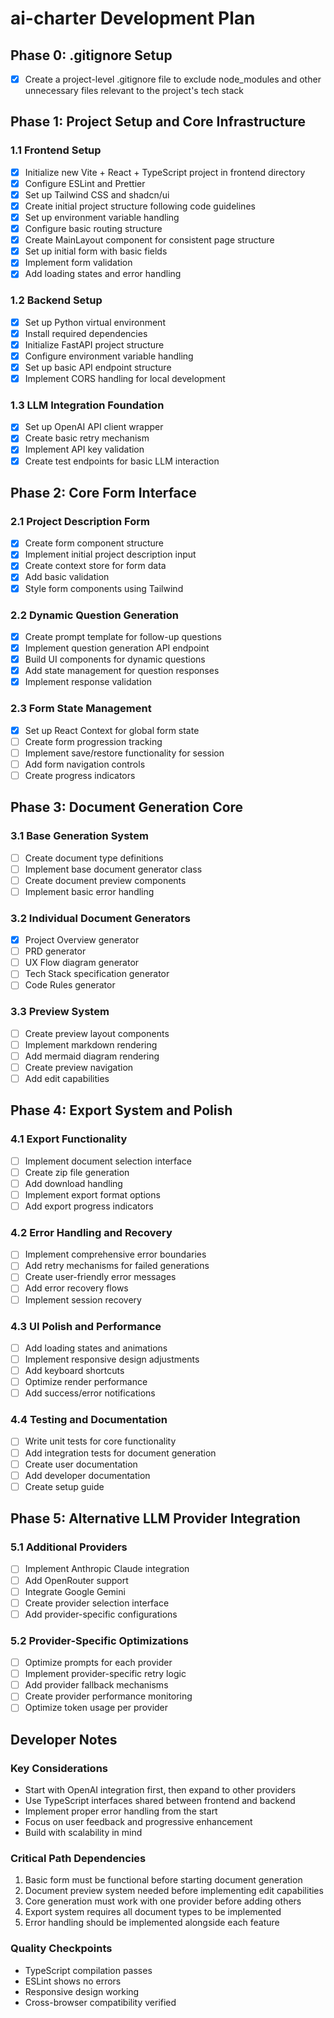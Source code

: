 # ai-charter Development Plan

## Phase 0: .gitignore Setup

- [x] Create a project-level .gitignore file to exclude node_modules and other unnecessary files relevant to the project's tech stack

## Phase 1: Project Setup and Core Infrastructure

### 1.1 Frontend Setup
- [x] Initialize new Vite + React + TypeScript project in frontend directory
- [x] Configure ESLint and Prettier
- [x] Set up Tailwind CSS and shadcn/ui
- [x] Create initial project structure following code guidelines
- [x] Set up environment variable handling
- [x] Configure basic routing structure
- [x] Create MainLayout component for consistent page structure
- [x] Set up initial form with basic fields
- [x] Implement form validation
- [x] Add loading states and error handling

### 1.2 Backend Setup
- [x] Set up Python virtual environment
- [x] Install required dependencies
- [x] Initialize FastAPI project structure
- [x] Configure environment variable handling
- [x] Set up basic API endpoint structure
- [x] Implement CORS handling for local development

### 1.3 LLM Integration Foundation
- [x] Set up OpenAI API client wrapper
- [x] Create basic retry mechanism
- [x] Implement API key validation
- [x] Create test endpoints for basic LLM interaction

## Phase 2: Core Form Interface

### 2.1 Project Description Form
- [x] Create form component structure
- [x] Implement initial project description input
- [x] Create context store for form data
- [x] Add basic validation
- [x] Style form components using Tailwind

### 2.2 Dynamic Question Generation
- [x] Create prompt template for follow-up questions
- [x] Implement question generation API endpoint
- [x] Build UI components for dynamic questions
- [x] Add state management for question responses
- [x] Implement response validation

### 2.3 Form State Management
- [x] Set up React Context for global form state
- [ ] Create form progression tracking
- [ ] Implement save/restore functionality for session
- [ ] Add form navigation controls
- [ ] Create progress indicators

## Phase 3: Document Generation Core

### 3.1 Base Generation System
- [ ] Create document type definitions
- [ ] Implement base document generator class
- [ ] Create document preview components
- [ ] Implement basic error handling

### 3.2 Individual Document Generators
- [x] Project Overview generator
- [ ] PRD generator
- [ ] UX Flow diagram generator
- [ ] Tech Stack specification generator
- [ ] Code Rules generator

### 3.3 Preview System
- [ ] Create preview layout components
- [ ] Implement markdown rendering
- [ ] Add mermaid diagram rendering
- [ ] Create preview navigation
- [ ] Add edit capabilities

## Phase 4: Export System and Polish

### 4.1 Export Functionality
- [ ] Implement document selection interface
- [ ] Create zip file generation
- [ ] Add download handling
- [ ] Implement export format options
- [ ] Add export progress indicators

### 4.2 Error Handling and Recovery
- [ ] Implement comprehensive error boundaries
- [ ] Add retry mechanisms for failed generations
- [ ] Create user-friendly error messages
- [ ] Add error recovery flows
- [ ] Implement session recovery

### 4.3 UI Polish and Performance
- [ ] Add loading states and animations
- [ ] Implement responsive design adjustments
- [ ] Add keyboard shortcuts
- [ ] Optimize render performance
- [ ] Add success/error notifications

### 4.4 Testing and Documentation
- [ ] Write unit tests for core functionality
- [ ] Add integration tests for document generation
- [ ] Create user documentation
- [ ] Add developer documentation
- [ ] Create setup guide

## Phase 5: Alternative LLM Provider Integration

### 5.1 Additional Providers
- [ ] Implement Anthropic Claude integration
- [ ] Add OpenRouter support
- [ ] Integrate Google Gemini
- [ ] Create provider selection interface
- [ ] Add provider-specific configurations

### 5.2 Provider-Specific Optimizations
- [ ] Optimize prompts for each provider
- [ ] Implement provider-specific retry logic
- [ ] Add provider fallback mechanisms
- [ ] Create provider performance monitoring
- [ ] Optimize token usage per provider

## Developer Notes

### Key Considerations
- Start with OpenAI integration first, then expand to other providers
- Use TypeScript interfaces shared between frontend and backend
- Implement proper error handling from the start
- Focus on user feedback and progressive enhancement
- Build with scalability in mind

### Critical Path Dependencies
1. Basic form must be functional before starting document generation
2. Document preview system needed before implementing edit capabilities
3. Core generation must work with one provider before adding others
4. Export system requires all document types to be implemented
5. Error handling should be implemented alongside each feature

### Quality Checkpoints
- TypeScript compilation passes
- ESLint shows no errors
- Responsive design working
- Cross-browser compatibility verified